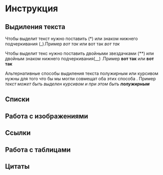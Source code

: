 # Инструкция

## Выдиления текста 

Чтобы выделит текст нужно поставить (*) или знаком нижнего подчеркивания (_).Пример
*вот так* или вот так _вот так_

Чтобы выделит текс нужно поставить двойными звездачками (**) или двойным знаком нижнего подчеркивания(__) .Пример **вот так** или __вот так__ 

Альтернативные способы выдиления текста полужирным или курсивом нужны для того что бы мы могли совмещат оба этих способа . Пример 
_текст может быть выделен курсивом и при этом быть **полужирным**_





## Списки

## Работа с изображениями

## Ссылки

## Работа с таблицами

## Цитаты
